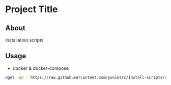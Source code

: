 # Project Title

## About

Installation scripts

## Usage

- docker & docker-compose

```sh
wget -qO - https://raw.githubusercontent.com/yunielrc/install-scripts/master/dist/packages/docker/docker-ubuntu | bash
```

